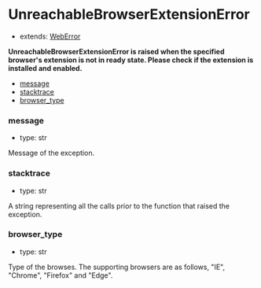 # UnreachableBrowserExtensionError

- extends: [WebError](./doc/api/python/exceptions/weberror.md)

**UnreachableBrowserExtensionError is raised when the specified browser's extension is not in ready state. Please check if the extension is installed and enabled.**

- [message](#message)
- [stacktrace](#stacktrace)
- [browser_type](#browser_type)


### message
- type: str

Message of the exception.


### stacktrace
- type: str

A string representing all the calls prior to the function that raised the exception.

### browser_type
- type: str

Type of the browses. The supporting browsers are as follows, "IE", "Chrome", "Firefox" and "Edge".
